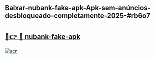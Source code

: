 ## Baixar-nubank-fake-apk-Apk-sem-anúncios-desbloqueado-completamente-2025-#rb6o7

# <h2><a href="https://ainizakaria.my?title=nubank-fake-apk&ref=22M">🔗👉 🔴 nubank-fake-apk</a></h2>

[![acn](https://github.com/user-attachments/assets/0f9c940e-d8b0-45ae-aac7-cd30a18b3e1c)](https://ainizakaria.my?title=nubank-fake-apk&ref=22M)

